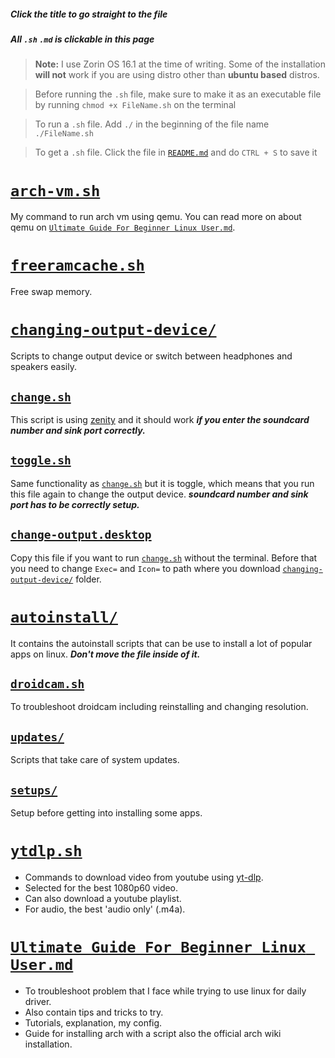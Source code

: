 ##### Click the title to go straight to the file

##### All `.sh` `.md` is clickable in this page

> **Note:** I use Zorin OS 16.1 at the time of writing. Some of the installation **will not** work if you are using distro other than **ubuntu based** distros.

> Before running the `.sh` file, make sure to make it as an executable file by running
> `chmod +x FileName.sh` on the terminal

> To run a `.sh` file. Add `./` in the beginning of the file name
> `./FileName.sh`

> To get a `.sh` file. Click the file in [`README.md`] and do `CTRL + S` to save it

# [`arch-vm.sh`]

My command to run arch vm using qemu.
You can read more on about qemu on [`Ultimate Guide For Beginner Linux User.md`].

# [`freeramcache.sh`]

Free swap memory.

# [`changing-output-device/`]

Scripts to change output device or switch between headphones and speakers easily.

## [`change.sh`]

This script is using [zenity] and it should work **_if you enter the soundcard number and sink port correctly._**

## [`toggle.sh`]

Same functionality as [`change.sh`] but it is toggle, which means that you run this file again to change the output device. **_soundcard number and sink port has to be correctly setup._**

## [`change-output.desktop`]

Copy this file if you want to run [`change.sh`] without the terminal.
Before that you need to change `Exec=` and `Icon=` to path where you download [`changing-output-device/`] folder.

# [`autoinstall/`]

It contains the autoinstall scripts that can be use to install a lot of popular apps on linux. **_Don't move the file inside of it._**

## [`droidcam.sh`]

To troubleshoot droidcam including reinstalling and changing resolution.

## [`updates/`]

Scripts that take care of system updates.

## [`setups/`]

Setup before getting into installing some apps.

# [`ytdlp.sh`]

- Commands to download video from youtube using [yt-dlp].
- Selected for the best 1080p60 video.
- Can also download a youtube playlist.
- For audio, the best 'audio only' (.m4a).

# [`Ultimate Guide For Beginner Linux User.md`]

- To troubleshoot problem that I face while trying to use linux for daily driver.
- Also contain tips and tricks to try.
- Tutorials, explanation, my config.
- Guide for installing arch with a script also the official arch wiki installation.

[zenity]: https://help.gnome.org/users/zenity/stable/
[yt-dlp]: https://github.com/yt-dlp/yt-dlp

[`arch-vm.sh`]: https://raw.githubusercontent.com/get543/linux-beginner-guide/main/arch-vm.sh
[`freeramcache.sh`]: https://raw.githubusercontent.com/get543/linux-beginner-guide/main/freeramcache.sh
[`ytdlp.sh`]: https://raw.githubusercontent.com/get543/linux-beginner-guide/main/ytdlp.sh

[`changing-output-device/`]: https://github.com/get543/linux-beginner-guide/tree/main/changing-output-device
[`change.sh`]: https://raw.githubusercontent.com/get543/linux-beginner-guide/main/changing-output-device/change.sh
[`toggle.sh`]: https://raw.githubusercontent.com/get543/linux-beginner-guide/main/changing-output-device/toggle.sh
[`change-output.desktop`]: https://raw.githubusercontent.com/get543/linux-beginner-guide/main/changing-output-device/change-output.desktop

[`autoinstall/`]: https://github.com/get543/linux-beginner-guide/tree/main/autoinstall
[`setups/`]: https://github.com/get543/linux-beginner-guide/tree/main/autoinstall/setups
[`updates/`]: https://github.com/get543/linux-beginner-guide/tree/main/autoinstall/updates
[`flatpak-install.sh`]: https://raw.githubusercontent.com/get543/linux-beginner-guide/main/autoinstall/flatpak-install.sh
[`droidcam.sh`]: https://raw.githubusercontent.com/get543/linux-beginner-guide/main/install/droidcam.sh

[`ultimate guide for beginner linux user.md`]: https://github.com/get543/linux-beginner-guide/blob/main/Ultimate%20Guide%20For%20Beginner%20Linux%20User.md
[`readme.md`]: https://github.com/get543/linux-beginner-guide/blob/main/README.md
